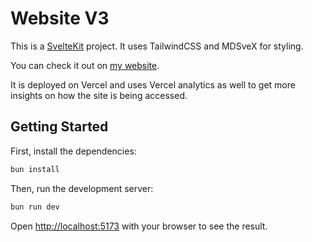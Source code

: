 # Website V3

This is a [SvelteKit](https://svelte.dev) project. It uses TailwindCSS and MDSveX for styling.

You can check it out on [my website](https://macintushar.xyz).

It is deployed on Vercel and uses Vercel analytics as well to get more insights on how the site is being accessed.

## Getting Started

First, install the dependencies:

```bash
bun install
```

Then, run the development server:

```bash
bun run dev
```

Open [http://localhost:5173](http://localhost:5173) with your browser to see the result.

